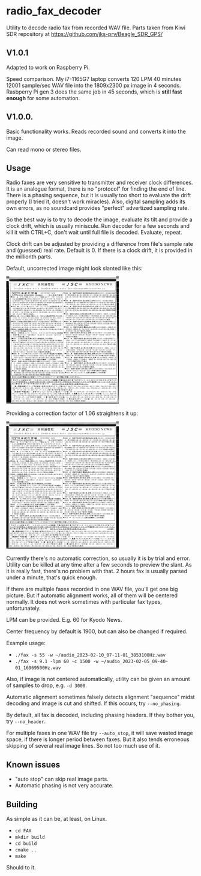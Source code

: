 # radio_fax_decoder

Utility to decode radio fax from recorded WAV file. Parts taken from Kiwi SDR repository at https://github.com/jks-prv/Beagle_SDR_GPS/

## V1.0.1

Adapted to work on Raspberry Pi.

Speed comparison. My i7-1165G7 laptop converts 120 LPM 40 minutes 12001 sample/sec WAV file into the 1809x2300 px image in 4 seconds. Rasbperry Pi gen 3 does the same job in 45 seconds, which is __still fast enough__ for some automation.

## V1.0.0.

Basic functionality works. Reads recorded sound and converts it into the image.

Can read mono or stereo files.

## Usage

Radio faxes are very sensitive to transmitter and receiver clock differences. It is an analogue format, there is no "protocol" for finding the end of line. There is a phasing sequence, but it is usually too short to evaluate the drift properly (I tried it, doesn't work miracles). Also, digital sampling adds its own errors, as no soundcard provides "perfect" advertized sampling rate.

So the best way is to try to decode the image, evaluate its tilt and provide a clock drift, which is usually miniscule. Run decoder for a few seconds and kill it with CTRL+C, don't wait until full file is decoded. Evaluate, repeat.

Clock drift can be adjusted by providing a difference from file's sample rate and
(guessed) real rate. Default is 0. If there is a clock drift, it is provided in the millionth parts.

Default, uncorrected image might look slanted like this:

<img src="example/example-slanted-image.png" width="300">

Providing a correction factor of 1.06 straightens it up:

<img src="example/example-straight-image.png" width="300">

Currently there's no automatic correction, so usually it is by trial and error. Utility can be killed at any time after a few seconds to preview the slant. As it is really fast, there's no problem with that. 2 hours fax is usually parsed under a minute, that's quick enough.

If there are multiple faxes recorded in one WAV file, you'll get one big picture. But if automatic alignment works, all of them will be centered normally. It does not work sometimes with particular fax types, unfortunately.

LPM can be provided. E.g. 60 for Kyodo News.

Center frequency by default is 1900, but can also be changed if required.

Example usage:

* `./fax -s 55 -w ~/audio_2023-02-10_07-11-01_3853100Hz.wav`
* `./fax -s 9.1 -lpm 60 -c 1500 -w ~/audio_2023-02-05_09-40-01_16969500Hz.wav`

Also, if image is not centered automatically, utility can be given an amount of samples to drop, e.g. `-d 3000`.

Automatic alignment sometimes falsely detects alignment "sequence" midst decoding and image is cut and shifted. If this occurs, try `--no_phasing`.

By default, all fax is decoded, including phasing headers. If they bother you, try `--no_header`.

For multiple faxes in one WAV file try `--auto_stop`, it will save wasted image space, if there is longer period between faxes. But it also tends erroneous skipping of several real image lines. So not too much use of it.




## Known issues

* "auto stop" can skip real image parts.
* Automatic phasing is not very accurate.

## Building

As simple as it can be, at least, on Linux.

* `cd FAX`
* `mkdir build`
* `cd build`
* `cmake ..`
* `make`

Should to it.
